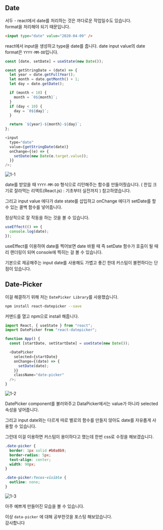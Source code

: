 ## Date

서두 - react에서 date를 처리하는 것은 까다로운 작업일수도 있습니다. <br>
format을 처리해야 되기 때문입니다.

```html
<input type="date" value="2020-04-09" />
```

react에서 input을 생성하고 type을 date를 줍니다.
date input value의 date format은 `YYYY-MM-DD`입니다.

```js
const [date, setDate] = useState(new Date());

const getStringDate = (date) => {
  let year = date.getFullYear();
  let month = date.getMonth() + 1;
  let day = date.getDate();

  if (month < 10) {
    month = `0${month}`;
  }
  if (day < 10) {
    day = `0${day}`;
  }

  return `${year}-${month}-${day}`;
};

<input
  type="date"
  value={getStringDate(date)}
  onChange={(e) => {
    setDate(new Date(e.target.value));
  }}
/>;
```

![1-1](https://user-images.githubusercontent.com/79497314/162560326-239ba305-7d68-4209-a240-161bbcf194f2.gif)

date를 받았을 때 `YYYY-MM-DD` 형식으로 리턴해주는 함수를 만들어줬습니다. ( 한입 크기로 잘라먹는 리액트(React.js) : 기초부터 실전까지 ) 참고하였습니다. <br>

그리고 input value 에다가 date state를 삽입하고 onChange 에다가 setDate를 할 수 있는 콜백 함수를 넣어줍니다.

정상적으로 잘 작동을 하는 것을 볼 수 있습니다.

```js
useEffect(() => {
  console.log(date);
});
```

useEffect를 이용하여 date를 찍어보면 date 바뀔 때 즉 setDate 함수가 호출이 될 때 리 랜더링이 되며 console에 찍히는 걸 볼 수 있습니다. <br>

기본으로 제공해주는 input date를 사용해도 가볍고 좋긴 한데 커스텀이 불편하다는 단점이 있습니다. <br>

## Date-Picker

이걸 해결하기 위해 저는 `DatePicker Library`를 사용했습니다.

```bash
npm install react-datepicker --save
```

커맨드를 열고 npm으로 install 해줍니다.

```js
import React, { useState } from "react";
import DatePicker from "react-datepicker";

function App() {
  const [startDate, setStartDate] = useState(new Date());

  <DatePicker
    selected={startDate}
    onChange={(date) => {
      setDate(date);
    }}
    className="date-picker"
  />;
}
```

![1-2](https://user-images.githubusercontent.com/79497314/162560328-f8e285b9-ff64-4053-9d99-c74f6fc1b68b.gif)

DatePicker component를 불러와주고 DataPicker에서는 value가 아니라 selected 속성을 넣어줍니다. <br>

그리고 input date와는 다르게 따로 별로의 함수를 만들지 않아도 date를 자유롭게 사용할 수 있습니다. <br>

그런데 이걸 이용하면 커스텀이 용이하다고 했는데 한번 css로 수정을 해보겠습니다. <br>

```css
.date-picker {
  border: 1px solid #b0a8b9;
  border-radius: 5px;
  text-align: center;
  width: 90px;
}

.date-picker:focus-visible {
  outline: none;
}
```

![1-3](https://user-images.githubusercontent.com/79497314/162560329-d96826f2-15f0-4976-a0ae-c3731a8ceffc.gif)

아주 예쁘게 만들어진 모습을 볼 수 있습니다. <br>

이상 `data-picker` 에 대해 공부한것을 포스팅 해보았습니다. <br>
감사합니다
